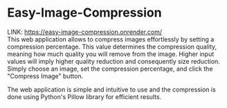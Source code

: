 # Easy-Image-Compression
LINK: https://easy-image-compression.onrender.com/ \
This web application allows to compress images effortlessly by setting a compression percentage. 
This value determines the compression quality, meaning how much quality you will remove from the image. Higher input values will imply higher quality reduction and consequently size reduction. Simply choose an image, set the compression percentage, and click the "Compress Image" button.

The web application is simple and intuitive to use and the compression is done using Python's Pillow library for efficient results.

